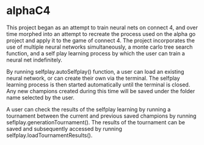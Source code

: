 # alphaC4

This project began as an attempt to train neural nets on connect 4, and over time morphed into an attempt to recreate the process used on the alpha go project and apply it to the game of connect 4. The project incorporates the use of multiple neural networks simultaneously, a monte carlo tree search function, and a self play learning process by which the user can train a neural net indefinitely.

By running selfplay.autoSelfplay() function, a user can load an existing neural network, or can create their own via the terminal. The selfplay learning process is then started automatically until the terminal is closed. Any new champions created during this time will be saved under the folder name selected by the user.

A user can check the results of the selfplay learning by running a tournament between the current and previous saved champions by running seflplay.generationTournament(). The results of the tournament can be saved and subsequently accessed by running selfplay.loadTournamentResults().
